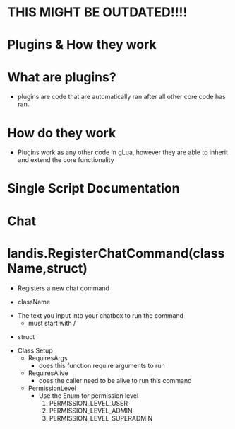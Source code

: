 # THIS MIGHT BE OUTDATED!!!!
# Plugins & How they work

# What are plugins?
- plugins are code that are automatically ran after all other core code has ran.

# How do they work
- Plugins work as any other code in gLua, however they are able to inherit and extend the core functionality

# Single Script Documentation

# Chat

# landis.RegisterChatCommand(className,struct)
- Registers a new chat command

- className
* The text you input into your chatbox to run the command
	- must start with /

- struct
* Class Setup
	- RequiresArgs
		- does this function require arguments to run
	- RequiresAlive
		- does the caller need to be alive to run this command
	- PermissionLevel
		- Use the Enum for permission level
			1. PERMISSION_LEVEL_USER
			2. PERMISSION_LEVEL_ADMIN
			3. PERMISSION_LEVEL_SUPERADMIN

